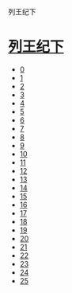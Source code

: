 ﻿




 列王纪下



[](bible/../)
=============

[列王纪下](bible/index.md)
=================


* [0](bible/2KI00.md)
* [1](bible/2KI01.md)
* [2](bible/2KI02.md)
* [3](bible/2KI03.md)
* [4](bible/2KI04.md)
* [5](bible/2KI05.md)
* [6](bible/2KI06.md)
* [7](bible/2KI07.md)
* [8](bible/2KI08.md)
* [9](bible/2KI09.md)
* [10](bible/2KI10.md)
* [11](bible/2KI11.md)
* [12](bible/2KI12.md)
* [13](bible/2KI13.md)
* [14](bible/2KI14.md)
* [15](bible/2KI15.md)
* [16](bible/2KI16.md)
* [17](bible/2KI17.md)
* [18](bible/2KI18.md)
* [19](bible/2KI19.md)
* [20](bible/2KI20.md)
* [21](bible/2KI21.md)
* [22](bible/2KI22.md)
* [23](bible/2KI23.md)
* [24](bible/2KI24.md)
* [25](bible/2KI25.md)

